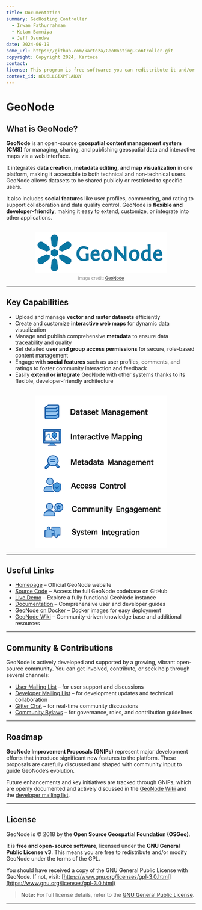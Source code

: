 ```yaml
---
title: Documentation
summary: GeoHosting Controller
  - Irwan Fathurrahman
  - Ketan Bamniya
  - Jeff Osundwa
date: 2024-06-19
some_url: https://github.com/kartoza/GeoHosting-Controller.git
copyright: Copyright 2024, Kartoza
contact:
license: This program is free software; you can redistribute it and/or modify it under the terms of the GNU Affero General Public License as published by the Free Software Foundation; either version 3 of the License, or (at your option) any later version.
context_id: nDU6LLGiXPTLADXY
---
```


# GeoNode

## What is GeoNode?

**GeoNode** is an open-source **geospatial content management system (CMS)** for managing, sharing, and publishing geospatial data and interactive maps via a web interface.

It integrates **data creation, metadata editing, and map visualization** in one platform, making it accessible to both technical and non-technical users. GeoNode allows datasets to be shared publicly or restricted to specific users.

It also includes **social features** like user profiles, commenting, and rating to support collaboration and data quality control. GeoNode is **flexible and developer-friendly**, making it easy to extend, customize, or integrate into other applications.

<br>

<div style="text-align: center;">
  <img src="./img/geonode-img-1.png" alt="GeoNode Logo" width="350">
  <div style="font-size: 0.8em; color: gray; margin-top: 4px;">
    Image credit: <a href="https://geonode.org/" target="_blank">GeoNode</a>
  </div>
</div>

---

## Key Capabilities

- Upload and manage **vector and raster datasets** efficiently
- Create and customize **interactive web maps** for dynamic data visualization
- Manage and publish comprehensive **metadata** to ensure data traceability and quality
- Set detailed **user and group access permissions** for secure, role-based content management
- Engage with **social features** such as user profiles, comments, and ratings to foster community interaction and feedback
- Easily **extend or integrate** GeoNode with other systems thanks to its flexible, developer-friendly architecture

<br>

<div style="text-align: center;">
  <img src="./img/geonode-img-2.png" alt="Key Capabilities" width="350">
</div>

---

## Useful Links

- [Homepage](https://geonode.org) – Official GeoNode website
- [Source Code](https://github.com/GeoNode/geonode) – Access the full GeoNode codebase on GitHub
- [Live Demo](http://stable.demo.geonode.org) – Explore a fully functional GeoNode instance
- [Documentation](https://docs.geonode.org/en/master) – Comprehensive user and developer guides
- [GeoNode on Docker](https://hub.docker.com/u/geonode) – Docker images for easy deployment
- [GeoNode Wiki](https://github.com/GeoNode/geonode/wiki) – Community-driven knowledge base and additional resources

---

## Community & Contributions

GeoNode is actively developed and supported by a growing, vibrant open-source community. You can get involved, contribute, or seek help through several channels:

- [User Mailing List](https://lists.osgeo.org/cgi-bin/mailman/listinfo/geonode-users) – for user support and discussions
- [Developer Mailing List](https://lists.osgeo.org/cgi-bin/mailman/listinfo/geonode-devel) – for development updates and technical collaboration
- [Gitter Chat](https://gitter.im/GeoNode/general) – for real-time community discussions
- [Community Bylaws](https://github.com/GeoNode/geonode/wiki/Community-Bylaws) – for governance, roles, and contribution guidelines

---

## Roadmap

**GeoNode Improvement Proposals (GNIPs)** represent major development efforts that introduce significant new features to the platform. These proposals are carefully discussed and shaped with community input to guide GeoNode’s evolution.

Future enhancements and key initiatives are tracked through GNIPs, which are openly documented and actively discussed in the [GeoNode Wiki](https://github.com/GeoNode/geonode/wiki/GeoNode-Improvement-Proposals) and the [developer mailing list](http://lists.osgeo.org/pipermail/geonode-devel/).

---

## License

GeoNode is © 2018 by the **Open Source Geospatial Foundation (OSGeo)**.

It is **free and open-source software**, licensed under the **GNU General Public License v3**. This means you are free to redistribute and/or modify GeoNode under the terms of the GPL.

You should have received a copy of the GNU General Public License with GeoNode. If not, visit: [https://www.gnu.org/licenses/gpl-3.0.html](https://www.gnu.org/licenses/gpl-3.0.html)

> **Note:** For full license details, refer to the [GNU General Public License](http://www.gnu.org/licenses).

---
